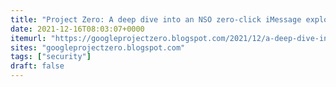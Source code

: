```yaml
---
title: "Project Zero: A deep dive into an NSO zero-click iMessage exploit: Remote Code Execution"
date: 2021-12-16T08:03:07+0000
itemurl: "https://googleprojectzero.blogspot.com/2021/12/a-deep-dive-into-nso-zero-click.html"
sites: "googleprojectzero.blogspot.com"
tags: ["security"]
draft: false
---
```

